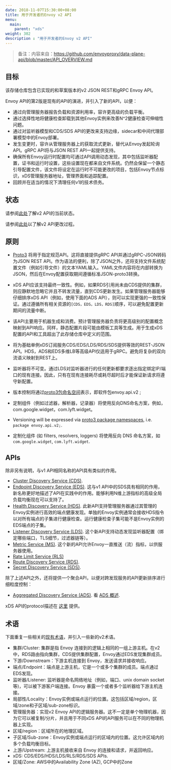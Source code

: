 ```yaml
---
date: 2018-11-07T15:30:00+08:00
title: 用于开发者的Envoy v2 API
menu:
  main:
    parent: "xds"
weight: 302
description : "用于开发者的Envoy v2 API"
---
```


> 备注：内容来自：https://github.com/envoyproxy/data-plane-api/blob/master/API_OVERVIEW.md

## 目标

该存储仓库包含已实现的和草案版本的v2 JSON REST和gRPC Envoy API。

Envoy API的第2版是现有的API的演进，并引入了新的API，以便：

- 通过向管理服务器报告负载和资源利用率，容许更高级的负载平衡。
- 通过选择性地将健康检查卸载到其他Envoy实例来改善N^2健康检查可伸缩性问题。
- 通过对监听器模型和CDS/SDS API的更改来支持边缘，sidecar和中间代理部署模型中的Envoy部署。
- 发生变更时，容许从管理服务器上的获取流式更新，替代从Envoy发起轮询API。gRPC API将与JSON REST API一起提供支持。
- 确保所有Envoy运行时配置均可通过API调用动态发现，其中包括监听器配置，证书和运行时设置，这些设置现在都来自文件系统。仍然会保留一个静态引导配置文件，该文件将设定在运行时不可能更改的项目，包括Envoy节点标识，xDS管理服务器地址，管理界面和追踪配置。
- 回顾并在适当的情况下清理任何v1的技术债务。

## 状态

请参阅[此处](https://www.envoyproxy.io/docs/envoy/latest/configuration/overview/v2_overview.html#status)了解v2 API的当前状态。

请参阅[此处](https://github.com/envoyproxy/data-plane-api/blob/master/CONTRIBUTING.md#api-changes)以了解v2 API更改过程。

## 原则

- [Proto3](https://developers.google.com/protocol-buffers/docs/proto3) 将用于指定规范API。这将直接提供gRPC API并通过gRPC-JSON转码为JSON REST API。作为语法的便利，除了JSON之外，还将支持文件系统配置文件（例如引导文件）的文本YAML输入。YAML文件内容将在内部转换为JSON，然后在Envoy配置获取期间遵循标准JSON-proto3转换。
- xDS API应该支持最终一致性。例如，如果RDS引用尚未由CDS提供的集群，则应静默地忽略它并且不转发流量，直到CDS更新发生。如果管理服务器能够仔细排序xDS API（例如，使用下面的ADS API），则可以实现更强的一致性保证。通过遵循所有相关资源的`[CDS，EDS，LDS，RDS]`顺序，可以避免配置更新期间的流量中断。
- 该API主要用于机器生成和消费。预计管理服务器负责将更高级别的配置概念映射到API响应。同样，静态配置片段可能由模板工具等生成。用于生成xDS配置的API和工具超出了此存储仓库中定义的范围。


- 将为基础单例xDS订阅服务CDS/EDS/LDS/RDS/SDS提供等效的REST-JSON API。HDS，ADS和EDS多维LB等高级API仅适用于gRPC。避免将复杂的双向流语义映射到REST上。
- 监听器将不可变。通过LDS对监听器进行的任何更新都要求逐出指定绑定IP/端口的现有连接。因此，只有在现有连接耗尽或耗尽超时后才能保证新请求将遵守新配置。
- 版本控制将通过[proto3包命名空间](https://developers.google.com/protocol-buffers/docs/proto3#packages)表示，即软件包envoy.api.v2 ;
- 定制组件（例如过滤器，解析器，记录器）将使用反向DNS命名方案，例如， com.google.widget，com.lyft.widget。
- Versioning will be expressed via [proto3 package namespaces](https://developers.google.com/protocol-buffers/docs/proto3#packages), i.e. `package envoy.api.v2;`.
- 定制化组件 (如 filters, resolvers, loggers) 将使用反向 DNS 命名方案，如 `com.google.widget`, `com.lyft.widget`.

## APIs

除非另有说明，与v1 API相同名称的API具有类似的作用。

- [Cluster Discovery Service (CDS)](https://github.com/envoyproxy/data-plane-api/blob/master/envoy/api/v2/cds.proto).
- [Endpoint Discovery Service (EDS)](https://github.com/envoyproxy/data-plane-api/blob/master/envoy/api/v2/eds.proto). 这与v1 API中的SDS具有相同的作用，新名称更好地描述了API在实践中的作用。能够利用N维上游指标的高级全局负载均衡现在可以支持了。
- [Health Discovery Service (HDS)](https://github.com/envoyproxy/data-plane-api/blob/master/envoy/service/discovery/v2/hds.proto). 此新API支持管理服务器通过其管理的Envoy实例进行高效的端点健康发现。单独的Envoy实例通常会接收HDS指令以对所有端点的子集进行健康检查。运行健康检查子集可能不是Envoy实例的EDS端点的子集。
- [Listener Discovery Service (LDS)](https://github.com/envoyproxy/data-plane-api/blob/master/envoy/api/v2/lds.proto). 这个新API支持动态发现监听器配置（绑定哪些端口，TLS细节，过滤器链等）。
- [Metric Service (MS)](https://github.com/envoyproxy/data-plane-api/blob/master/envoy/service/metrics/v2/metrics_service.proto). 这个新的API允许Envoy一直推送（流）指标，以供服务器使用。
- [Rate Limit Service (RLS)](https://github.com/envoyproxy/data-plane-api/blob/master/envoy/service/ratelimit/v2/rls.proto)
- [Route Discovery Service (RDS)](https://github.com/envoyproxy/data-plane-api/blob/master/envoy/api/v2/rds.proto).
- [Secret Discovery Service (SDS)](https://github.com/envoyproxy/data-plane-api/blob/master/envoy/service/discovery/v2/sds.proto).

除了上述API之外，还将提供一个聚合API，以便对跨发现服务的API更新排序进行细粒度控制：

- [Aggregated Discovery Service (ADS)](https://github.com/envoyproxy/data-plane-api/blob/master/envoy/api/v2/discovery.proto). 看 [ADS 概述](https://www.envoyproxy.io/docs/envoy/latest/configuration/overview/v2_overview#aggregated-discovery-service).

xDS API的protocol描述在 [这里](https://github.com/envoyproxy/data-plane-api/blob/master/XDS_PROTOCOL.md) 提供。

## 术语

下面重复一些相关的[现有术语](https://www.envoyproxy.io/docs/envoy/latest/intro/arch_overview/terminology.html)，并引入一些新的v2术语。

- 集群/Cluster: 集群是指 Envoy 连接到的逻辑上相同的一组上游主机。在v2中，RDS路由指向集群，CDS提供集群配置，Envoy通过EDS发现集群成员。
- 下游/Downstream：下游主机连接到 Envoy，发送请求并接收响应。
- 端点/Endpoint：端点是上游主机，它是一个或多个集群的成员。端点通过EDS发现。
- 监听器/Listener: 监听器是命名网络地址（例如，端口、unix domain socket等)，可以被下游客户端连接。Envoy 暴露一个或者多个监听器给下游主机连接。
- 局部性/Locality：Envoy实例或端点运行的位置。这包括区域/region，区域/zone和子区域/sub-zone标识。
- 管理服务器：实现v2 Envoy API的逻辑服务器。这不一定是单个物理机器，因为它可以被复制/分片，并且用于不同xDS API的API服务可以在不同的物理机器上实现。
- 区域/region：区域所在的地理区域。
- 子区域/Sub-zone：Envoy实例或端点运行的区域内的位置。这允许区域内的多个负载均衡目标。
- 上游/Upstream: 上游主机接收来自 Envoy 的连接和请求，并返回响应。
- xDS: CDS/EDS/HDS/LDS/RLS/RDS/SDS APIs.
- 区域/Zone: AWS中的Availability Zone (AZ), GCP中的Zone

